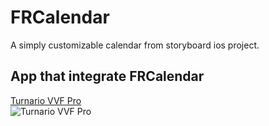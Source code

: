 FRCalendar
==========

A simply customizable calendar from storyboard ios project.


## App that integrate FRCalendar ##

[Turnario VVF Pro](https://itunes.apple.com/it/app/turnario-vvf-pro/id608464584?l=it&ls=1&mt=8 "Turnario VVF Pro")
<br>
![Turnario VVF Pro](http://www.fabianoroberto.com/turnariovvf/media/img11.png "Turnario VVF Pro")

